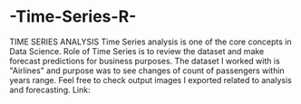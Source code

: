 # -Time-Series-R-

TIME SERIES ANALYSIS
Time Series analysis is one of the core concepts in Data Science. Role of Time Series is to review the dataset and make forecast predictions for business purposes.
The dataset I worked with is "Airlines" and purpose was to see changes of count of passengers within years range.
Feel free to check output images I exported related to analysis and forecasting.
Link: 
